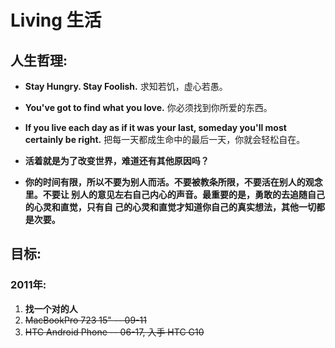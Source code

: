 Living 生活
===========

## 人生哲理:
- **Stay Hungry. Stay Foolish.**
        求知若饥，虚心若愚。
- **You've got to find what you love.**
        你必须找到你所爱的东西。
- **If you live each day as if it was your last, someday you'll most certainly be right.**
        把每一天都成生命中的最后一天，你就会轻松自在。

- **活着就是为了改变世界，难道还有其他原因吗？**

- **你的时间有限，所以不要为别人而活。不要被教条所限，不要活在别人的观念里。不要让
别人的意见左右自己内心的声音。最重要的是，勇敢的去追随自己的心灵和直觉，只有自
己的心灵和直觉才知道你自己的真实想法，其他一切都是次要。**

## 目标:

### 2011年:
1. **找一个对的人**
2. <del>MacBookPro 723 15" -- 09-11</del>
3. <del>HTC Android Phone -- 06-17, 入手 HTC G10</del>
